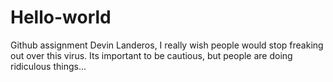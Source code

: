 # Hello-world
Github assignment 
Devin Landeros, I really wish  people  would stop  freaking out  over this virus. Its important to be cautious,  but  people are doing ridiculous things...      
